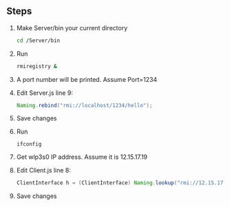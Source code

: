 ## Steps

1. Make Server/bin your current directory
   ```bash
   cd /Server/bin
   ```
2. Run
   ```bash
   rmiregistry &
   ```
3. A port number will be printed. Assume Port=1234

4. Edit Server.js line 9:
   ```java
   Naming.rebind("rmi://localhost/1234/hello");
   ```
5. Save changes
6. Run
   ```
   ifconfig
   ```
7. Get wlp3s0 IP address. Assume it is 12.15.17.19

8. Edit Client.js line 8:
   ```java
   ClientInterface h = (ClientInterface) Naming.lookup("rmi://12.15.17.19/1234/hello");
   ```
9. Save changes
